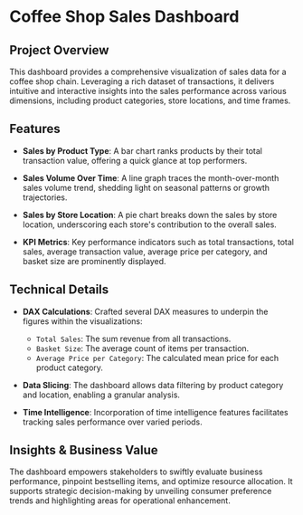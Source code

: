 # Coffee Shop Sales Dashboard

## Project Overview

This dashboard provides a comprehensive visualization of sales data for a coffee shop chain. Leveraging a rich dataset of transactions, it delivers intuitive and interactive insights into the sales performance across various dimensions, including product categories, store locations, and time frames.

## Features

- **Sales by Product Type**: A bar chart ranks products by their total transaction value, offering a quick glance at top performers.

- **Sales Volume Over Time**: A line graph traces the month-over-month sales volume trend, shedding light on seasonal patterns or growth trajectories.

- **Sales by Store Location**: A pie chart breaks down the sales by store location, underscoring each store's contribution to the overall sales.

- **KPI Metrics**: Key performance indicators such as total transactions, total sales, average transaction value, average price per category, and basket size are prominently displayed.

## Technical Details

- **DAX Calculations**: Crafted several DAX measures to underpin the figures within the visualizations:
  - `Total Sales`: The sum revenue from all transactions.
  - `Basket Size`: The average count of items per transaction.
  - `Average Price per Category`: The calculated mean price for each product category.

- **Data Slicing**: The dashboard allows data filtering by product category and location, enabling a granular analysis.

- **Time Intelligence**: Incorporation of time intelligence features facilitates tracking sales performance over varied periods.

## Insights & Business Value

The dashboard empowers stakeholders to swiftly evaluate business performance, pinpoint bestselling items, and optimize resource allocation. It supports strategic decision-making by unveiling consumer preference trends and highlighting areas for operational enhancement.

